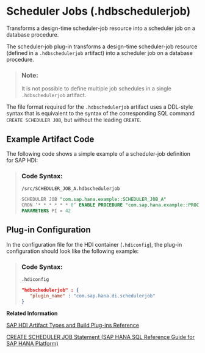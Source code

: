 <!-- loiof92e31d2a23f4470829ab300dcce850e -->

# Scheduler Jobs \(.hdbschedulerjob\)

Transforms a design-time scheduler-job resource into a scheduler job on a database procedure.



The scheduler-job plug-in transforms a design-time scheduler-job resource \(defined in a `.hdbschedulerjob` artifact\) into a scheduler job on a database procedure.

> ### Note:  
> It is not possible to define multiple job schedules in a single `.hdbschedulerjob` artifact.

The file format required for the `.hdbschedulerjob` artifact uses a DDL-style syntax that is equivalent to the syntax of the corresponding SQL command `CREATE SCHEDULER JOB`, but without the leading `CREATE`.



<a name="loiof92e31d2a23f4470829ab300dcce850e__section_a3z_fzh_1hb"/>

## Example Artifact Code

The following code shows a simple example of a scheduler-job definition for SAP HDI:

> ### Code Syntax:  
> `/src/SCHEDULER_JOB_A.hdbschedulerjob`
> 
> ```sql
> SCHEDULER JOB "com.sap.hana.example::SCHEDULER_JOB_A"
> CRON ‘* * * * * * 0’ ENABLE PROCEDURE "com.sap.hana.example::PROCEDURE_A" 
> PARAMETERS PI = 42
> ```



<a name="loiof92e31d2a23f4470829ab300dcce850e__section_mz5_2zh_1hb"/>

## Plug-in Configuration

In the configuration file for the HDI container \(`.hdiconfig`\), the plug-in configuration should look like the following example:

> ### Code Syntax:  
> `.hdiconfig`
> 
> ```json
> "hdbschedulerjob" : {
>    "plugin_name" : "com.sap.hana.di.schedulerjob"
> }
> ```

**Related Information**  


[SAP HDI Artifact Types and Build Plug-ins Reference](sap-hdi-artifact-types-and-build-plug-ins-reference-9789224.md "The SAP HANA Cloud, SAP HANA database deployment infrastructure (HDI) supports a wide variety of database artifact types, for example, tables, indexes, and views.")

[CREATE SCHEDULER JOB Statement \(SAP HANA SQL Reference Guide for SAP HANA Platform\)](https://help.sap.com/docs/HANA_CLOUD_DATABASE/c1d3f60099654ecfb3fe36ac93c121bb/d7d43d818366460dae1328aab5d5df4f.html)

